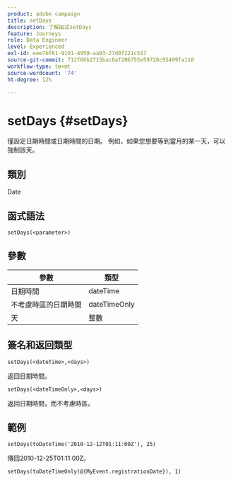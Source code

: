 ```yaml
---
product: adobe campaign
title: setDays
description: 了解函式setDays
feature: Journeys
role: Data Engineer
level: Experienced
exl-id: eee7bf61-9101-4959-aa93-27d0f221c517
source-git-commit: 712f66b2715bac0af206755e59728c95499fa110
workflow-type: tm+mt
source-wordcount: '74'
ht-degree: 12%

---
```


# setDays {#setDays}

僅設定日期時間或日期時間的日期。 例如，如果您想要等到當月的某一天，可以強制該天。

## 類別

Date

## 函式語法

`setDays(<parameter>)`

## 參數

| 參數 | 類型 |
|--- |--- |
| 日期時間 | dateTime |
| 不考慮時區的日期時間 | dateTimeOnly |
| 天 | 整數 |

## 簽名和返回類型

`setDays(<dateTime>,<days>)`

返回日期時間。

`setDays(<dateTimeOnly>,<days>)`

返回日期時間，而不考慮時區。

## 範例

`setDays(toDateTime('2010-12-12T01:11:00Z'), 25)`

傳回2010-12-25T01:11:00Z。

`setDays(toDateTimeOnly(@{MyEvent.registrationDate}), 1)`
